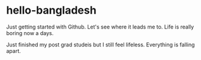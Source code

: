# hello-bangladesh
Just getting started with Github. Let's see where it leads me to.
Life is really boring now a days.

Just finished my post grad studeis but I still feel lifeless. Everything is falling apart.

